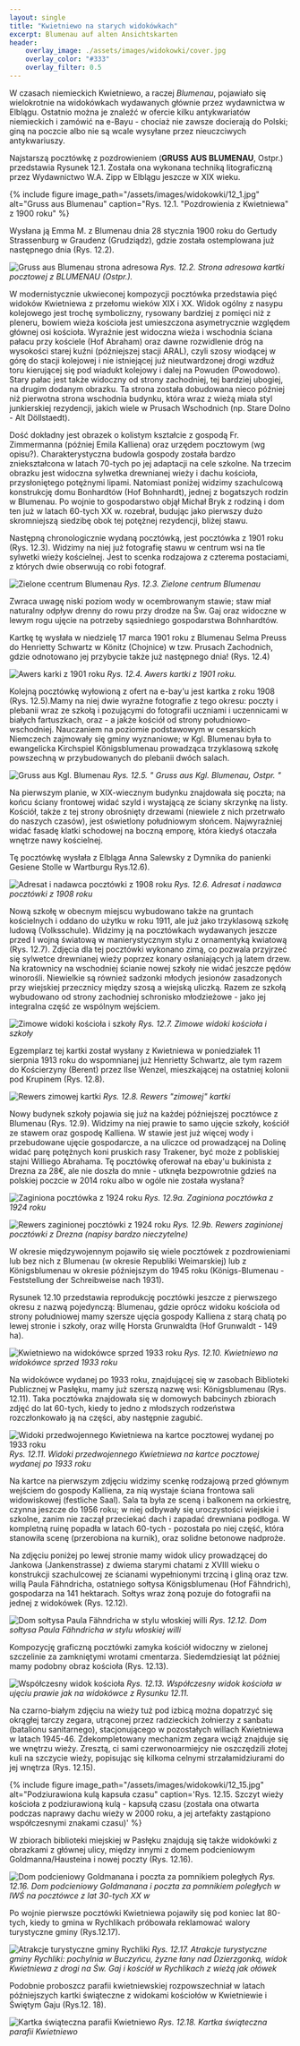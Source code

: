 ```yaml
---
layout: single
title: "Kwietniewo na starych widokówkach"
excerpt: Blumenau auf alten Ansichtskarten
header:
    overlay_image: ./assets/images/widokowki/cover.jpg
    overlay_color: "#333"
    overlay_filter: 0.5
---
```


W czasach niemieckich Kwietniewo, a raczej *Blumenau*, pojawiało się wielokrotnie na widokówkach wydawanych głównie przez wydawnictwa w Elblągu. Ostatnio można je znaleźć w ofercie kilku antykwariatów niemieckich i zamówić na e-Bayu - chociaż nie zawsze docierają do Polski; giną na poczcie albo nie są wcale wysyłane przez nieuczciwych antykwariuszy.


Najstarszą pocztówkę z pozdrowieniem (**GRUSS AUS BLUMENAU**, Ostpr.) przedstawia Rysunek 12.1. Została ona wykonana techniką litograficzną przez Wydawnictwo W.A. Zipp w Elblągu jeszcze w XIX wieku.

{% include figure
    image_path="/assets/images/widokowki/12_1.jpg"
    alt="Gruss aus Blumenau"
    caption="Rys. 12.1. \"Pozdrowienia z Kwietniewa\" z 1900 roku"
%}

Wysłana ją Emma M. z Blumenau dnia 28 stycznia 1900 roku do Gertudy Strassenburg w Graudenz (Grudziądz), gdzie została ostemplowana już następnego dnia (Rys. 12.2).

![Gruss aus Blumenau strona adresowa](/assets/images/widokowki/12_2.jpg)
*Rys. 12.2. Strona adresowa kartki pocztowej z BLUMENAU (Ostpr.).*

W modernistycznie ukwieconej kompozycji pocztówka przedstawia pięć widoków Kwietniewa z przełomu wieków XIX i XX. Widok ogólny z nasypu kolejowego jest trochę symboliczny, rysowany bardziej z pomięci niż z pleneru, bowiem wieża kościoła jest umieszczona asymetrycznie względem głównej osi kościoła. Wyraźnie jest widoczna wieża i wschodnia ściana pałacu przy kościele (Hof Abraham) oraz dawne rozwidlenie dróg na wysokości starej kuźni (późniejszej stacji ARAL), czyli szosy wiodącej w górę do stacji kolejowej i nie istniejącej już nieutwardzonej drogi wzdłuż toru kierującej się pod wiadukt kolejowy i dalej na Powuden (Powodowo). Stary pałac jest także widoczny od strony zachodniej, tej bardziej ubogiej, na drugim dodanym obrazku. Ta strona została dobudowana nieco później niż pierwotna strona wschodnia budynku, która wraz z wieżą miała styl junkierskiej rezydencji, jakich wiele w Prusach Wschodnich (np. Stare Dolno - Alt Döllstaedt).

Dość dokładny jest obrazek o kolistym kształcie z gospodą Fr. Zimmermanna (później Emila Kalliena) oraz urzędem pocztowym (wg opisu?). Charakterystyczna budowla gospody została bardzo zniekształcona w latach 70-tych po jej adaptacji na cele szkolne. Na trzecim obrazku jest widoczna sylwetka drewnianej wieży i dachu kościoła, przysłoniętego potężnymi lipami. Natomiast poniżej widzimy szachulcową konstrukcję domu Bonhardtów (Hof Bohnhardt), jednej z bogatszych rodzin w Blumenau. Po wojnie to gospodarstwo objął Michał Bryk z rodziną i dom ten już w latach 60-tych XX w. rozebrał, budując jako pierwszy dużo skromniejszą siedzibę obok tej potężnej rezydencji, bliżej stawu.

Następną chronologicznie wydaną pocztówką, jest pocztówka z 1901 roku (Rys. 12.3). Widzimy na niej już fotografię stawu w centrum wsi na tle sylwetki wieży kościelnej. Jest to scenka rodzajowa z czterema postaciami, z których dwie obserwują co robi fotograf.

![Zielone ccentrum Blumenau](/assets/images/widokowki/12_3.jpg)
*Rys. 12.3. Zielone centrum Blumenau*

Zwraca uwagę niski poziom wody w ocembrowanym stawie; staw miał naturalny odpływ drenny do rowu przy drodze na Św. Gaj oraz widoczne w lewym rogu ujęcie na potrzeby sąsiedniego gospodarstwa Bohnhardtów.

Kartkę tę wysłała w niedzielę 17 marca 1901 roku z Blumenau Selma Preuss do Henrietty Schwartz w Könitz (Chojnice) w tzw. Prusach Zachodnich, gdzie odnotowano jej przybycie także już następnego dnia! (Rys. 12.4)

![Awers karki z 1901 roku](/assets/images/widokowki/12_4.jpg)
*Rys. 12.4. Awers kartki z 1901 roku.*

Kolejną pocztówkę wyłowioną z ofert na e-bay'u jest kartka z roku 1908 (Rys. 12.5).Mamy na niej dwie wyraźne fotografie z tego okresu: poczty i plebanii wraz ze szkołą i pozującymi do fotografii uczniami i uczennicami w białych fartuszkach, oraz - a jakże kościół od strony południowo-wschodniej. Nauczaniem na poziomie podstawowym w cesarskich Niemczech zajmowały się gminy wyznaniowe; w Kgl. Blumenau była to ewangelicka Kirchspiel Königsblumenau prowadząca trzyklasową szkołę powszechną w przybudowanych do plebanii dwóch salach.

![Gruss aus Kgl. Blumenau](/assets/images/widokowki/12_5.jpg)
*Rys. 12.5. " Gruss aus Kgl. Blumenau, Ostpr. "*

Na pierwszym planie, w XIX-wiecznym budynku znajdowała się poczta; na końcu ściany frontowej widać szyld i wystającą ze ściany skrzynkę na listy. Kościół, także z tej strony obrośnięty drzewami (niewiele z nich przetrwało do naszych czasów), jest oświetlony południowym słońcem. Najwyraźniej widać fasadę klatki schodowej na boczną emporę, która kiedyś otaczała wnętrze nawy kościelnej.

Tę pocztówkę wysłała z Elbląga Anna Salewsky z Dymnika do panienki Gesiene Stolle w Wartburgu Rys.12.6).

![Adresat i nadawca pocztówki z 1908 roku](/assets/images/widokowki/12_6.jpg)
*Rys. 12.6. Adresat i nadawca pocztówki z 1908 roku*

Nową szkołę w obecnym miejscu wybudowano także na gruntach kościelnych i oddano do użytku w roku 1911, ale już jako trzyklasową szkołę ludową (Volksschule). Widzimy ją na pocztówkach wydawanych jeszcze przed I wojną światową w manierystycznym stylu z ornamentyką kwiatową (Rys. 12.7). Zdjęcia dla tej pocztówki wykonano zimą, co pozwala przyjrzeć się sylwetce drewnianej wieży poprzez konary osłaniających ją latem drzew. Na kratownicy na wschodniej ścianie nowej szkoły nie widać jeszcze pędów winorośli. Niewielkie są również sadzonki młodych jesionów zasadzonych przy wiejskiej przecznicy między szosą a wiejską uliczką. Razem ze szkołą wybudowano od strony zachodniej schronisko młodzieżowe - jako jej integralna część ze wspólnym wejściem.


![Zimowe widoki kościoła i szkoły](/assets/images/widokowki/12_7.jpg)
*Rys. 12.7. Zimowe widoki kościoła i szkoły*

Egzemplarz tej kartki został wysłany z Kwietniewa w poniedziałek 11 sierpnia 1913 roku do wspomnianej już Henrietty Schwartz, ale tym razem do Kościerzyny (Berent) przez Ilse Wenzel, mieszkającej na ostatniej kolonii pod Krupinem (Rys. 12.8).

![Rewers zimowej kartki](/assets/images/widokowki/12_8.jpg)
*Rys. 12.8. Rewers "zimowej" kartki*

Nowy budynek szkoły pojawia się już na każdej późniejszej pocztówce z Blumenau (Rys. 12.9). Widzimy na niej prawie to samo ujęcie szkoły, kościół ze stawem oraz gospodę Kalliena. W stawie jest już więcej wody i przebudowane ujęcie gospodarcze, a na uliczce od prowadzącej na Dolinę widać parę potężnych koni pruskich rasy Trakener, być może z pobliskiej stajni Williego Abrahama. Tę pocztówkę oferował na ebay'u bukinista z Drezna za 28€, ale nie doszła do mnie - utknęła bezpowrotnie gdzieś na polskiej poczcie w 2014 roku albo w ogóle nie została wysłana?

![Zaginiona pocztówka z 1924 roku](/assets/images/widokowki/12_9a.jpg)
*Rys. 12.9a. Zaginiona pocztówka z 1924 roku*

![Rewers zaginionej pocztówki z 1924 roku](/assets/images/widokowki/12_9b.jpg)
*Rys. 12.9b. Rewers zaginionej pocztówki z Drezna (napisy bardzo nieczytelne)*

W okresie międzywojennym pojawiło się wiele pocztówek z pozdrowieniami lub bez nich z Blumenau (w okresie Republiki Weimarskiej) lub z Königsblumenau w okresie późniejszym do 1945 roku (Königs-Blumenau - Feststellung der Schreibweise nach 1931).

Rysunek 12.10 przedstawia reprodukcję pocztówki jeszcze z pierwszego okresu z nazwą pojedynczą: Blumenau, gdzie oprócz widoku kościoła od strony południowej mamy szersze ujęcia gospody Kalliena z starą chatą po lewej stronie i szkoły, oraz willę Horsta Grunwaldta (Hof Grunwaldt - 149 ha).

![Kwietniewo na widokówce sprzed 1933 roku](/assets/images/widokowki/12_10.jpg)
*Rys. 12.10. Kwietniewo na widokówce sprzed 1933 roku*

Na widokówce wydanej po 1933 roku, znajdującej się w zasobach Biblioteki Publicznej w Pasłęku, mamy już szerszą nazwę wsi: Königsblumenau (Rys. 12.11). Taka pocztówka znajdowała się w domowych babcinych zbiorach zdjęć do lat 60-tych, kiedy to jedno z młodszych rodzeństwa rozczłonkowało ją na części, aby następnie zagubić.

![Widoki przedwojennego Kwietniewa na kartce pocztowej wydanej po 1933 roku](/assets/images/widokowki/12_11.jpg)
*Rys. 12.11. Widoki przedwojennego Kwietniewa na kartce pocztowej wydanej po 1933 roku*

Na kartce na pierwszym zdjęciu widzimy scenkę rodzajową przed głównym wejściem do gospody Kalliena, za nią wystaje ściana frontowa sali widowiskowej (festliche Saal). Sala ta była ze sceną i balkonem na orkiestrę, czynna jeszcze do 1956 roku; w niej odbywały się uroczystości wiejskie i szkolne, zanim nie zaczął przeciekać dach i zapadać drewniana podłoga. W kompletną ruinę popadła w latach 60-tych - pozostała po niej część, która stanowiła scenę (przerobiona na kurnik), oraz solidne betonowe nadproże.

 Na zdjęciu poniżej po lewej stronie mamy widok ulicy prowadzącej do Jankowa (Jankenstrasse) z dwiema starymi chatami z XVIII wieku o konstrukcji szachulcowej ze ścianami wypełnionymi trzciną i gliną oraz tzw. willą Paula Fähndricha, ostatniego sołtysa Königsblumenau (Hof Fähndrich), gospodarza na 141 hektarach. Sołtys wraz żoną pozuje do fotografii na jednej z widokówek (Rys. 12.12).

![Dom sołtysa Paula Fähndricha w stylu włoskiej willi](/assets/images/widokowki/12_12.jpg)
*Rys. 12.12. Dom sołtysa Paula Fähndricha w stylu włoskiej willi*

Kompozycję graficzną pocztówki zamyka kościół widoczny w zielonej szczelinie za zamkniętymi wrotami cmentarza. Siedemdziesiąt lat później mamy podobny obraz kościoła (Rys. 12.13).

![Współczesny widok kościoła](/assets/images/widokowki/12_13.jpg)
*Rys. 12.13. Współczesny widok kościoła w ujęciu prawie jak na widokówce z Rysunku 12.11.*

Na czarno-białym zdjęciu na wieży tuż pod izbicą można dopatrzyć się okrągłej tarczy zegara, utrąconej przez radzieckich żołnierzy z sanbatu (batalionu sanitarnego), stacjonującego w pozostałych willach Kwietniewa w latach 1945-46. Zdekompletowany mechanizm zegara wciąż znajduje się we wnętrzu wieży. Zresztą, ci sami czerwonoarmiejcy nie oszczędzili złotej kuli na szczycie wieży, popisując się kilkoma celnymi strzałamidziurami do jej wnętrza (Rys. 12.15).

{% include figure
    image_path="/assets/images/widokowki/12_15.jpg"
    alt="Podziurawiona kulą kapsuła czasu"
    caption='Rys. 12.15. Szczyt wieży kościoła z podziurawioną kulą - kapsułą czasu (została ona otwarta podczas naprawy dachu wieży w 2000 roku, a jej artefakty zastąpiono współczesnymi znakami czasu)'
%}

W zbiorach biblioteki miejskiej w Pasłęku znajdują się także widokówki z obrazkami z głównej ulicy, między innymi z domem podcieniowym Goldmanna/Hausteina i nowej poczty (Rys. 12.16).

![Dom podcieniowy Goldmanana i poczta za pomnikiem poległych](/assets/images/widokowki/12_16.jpg)
*Rys. 12.16. Dom podcieniowy Goldmanana i poczta za pomnikiem poległych w IWŚ na pocztówce z lat 30-tych XX w*

Po wojnie pierwsze pocztówki Kwietniewa pojawiły się pod koniec lat 80-tych, kiedy to gmina w Rychlikach próbowała reklamować walory turystyczne gminy (Rys.12.17).

![Atrakcje turystyczne gminy Rychliki](/assets/images/widokowki/12_17.jpg)
*Rys. 12.17. Atrakcje turystyczne gminy Rychliki: pochylnia w Buczyńcu, żyzne łany nad Dzierzgonką, widok Kwietniewa z drogi na Św. Gaj i kościół w Rychlikach z wieżą jak ołówek*

Podobnie proboszcz parafii kwietniewskiej rozpowszechniał w latach późniejszych kartki świąteczne z widokami kościołów w Kwietniewie i Świętym Gaju (Rys.12. 18).

![Kartka świąteczna parafii Kwietniewo](/assets/images/widokowki/12_18.jpg)
*Rys. 12.18. Kartka świąteczna parafii Kwietniewo*
